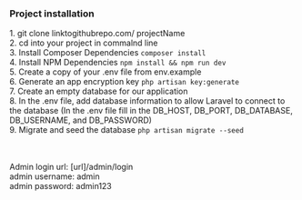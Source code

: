 <h3>Project installation</h3>
1. git clone linktogithubrepo.com/ projectName<br>
2. cd into your project in commalnd line<br>
3. Install Composer Dependencies <code>composer install</code><br>
4. Install NPM Dependencies <code>npm install && npm run dev</code><br>
5. Create a copy of your .env file from env.example<br>
6. Generate an app encryption key <code>php artisan key:generate</code><br>
7. Create an empty database for our application<br>
8. In the .env file, add database information to allow Laravel to connect to the database (In the .env file fill in the DB_HOST, DB_PORT, DB_DATABASE, DB_USERNAME, and DB_PASSWORD)<br>
9. Migrate and seed the database <code>php artisan migrate --seed</code><br>
   <br><br>

Admin login url: [url]/admin/login <br>
admin username: admin<br>
admin password: admin123<br>
